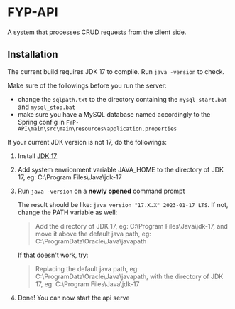 # FYP-API
A system that processes CRUD requests from the client side.

## Installation
The current build requires JDK 17 to compile. Run ```java -version``` to check.    

Make sure of the followings before you run the server:

- change the `sqlpath.txt` to the directory containing the `mysql_start.bat` and `mysql_stop.bat`
- make sure you have a MySQL database named accordingly to the Spring config in `FYP-API\main\src\main\resources\application.properties`

If your current JDK version is not 17, do the followings:

1. Install [JDK 17]([https://www.example.com](https://www.oracle.com/java/technologies/javase/jdk17-archive-downloads.html)https://www.oracle.com/java/technologies/javase/jdk17-archive-downloads.html)

2. Add system envrionment variable JAVA_HOME to the directory of JDK 17, eg: C:\Program Files\Java\jdk-17

3. Run ```java -version``` on a **newly opened** command prompt
   
   The result should be like: ```java version "17.X.X" 2023-01-17 LTS```. If not, change the PATH variable as well:
   > Add the directory of JDK 17, eg: C:\Program Files\Java\jdk-17, and move it above the default java path, eg: C:\ProgramData\Oracle\Java\javapath

   If that doesn't work, try:
  
   > Replacing the default java path, eg: C:\ProgramData\Oracle\Java\javapath, with the directory of JDK 17, eg: C:\Program Files\Java\jdk-17

4. Done! You can now start the api serve
